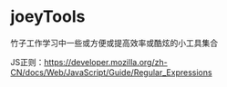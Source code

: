 # joeyTools
竹子工作学习中一些或方便或提高效率或酷炫的小工具集合

JS正则：https://developer.mozilla.org/zh-CN/docs/Web/JavaScript/Guide/Regular_Expressions
